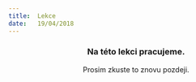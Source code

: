 ```yaml
---
title:  Lekce
date:   19/04/2018
---
```


### <center>Na této lekci pracujeme.</center>
<center>Prosim zkuste to znovu pozdeji.</center>